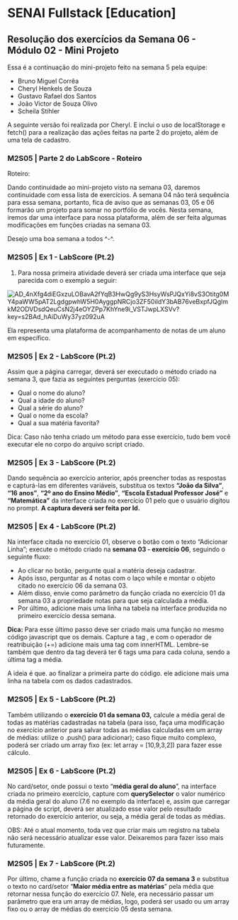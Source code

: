 # SENAI Fullstack [Education]

## Resolução dos exercícios da Semana 06 - Módulo 02 - Mini Projeto

Essa é a continuação do mini-projeto feito na semana 5 pela equipe:

- Bruno Miguel Corrêa
- Cheryl Henkels de Souza
- Gustavo Rafael dos Santos
- João Victor de Souza Olivo
- Scheila Stihler

A seguinte versão foi realizada por Cheryl. E inclui o uso de localStorage e fetch() para a realização das ações feitas na parte 2 do projeto, além de uma tela de cadastro.

### M2S05 | Parte 2 do LabScore - Roteiro

Roteiro:

Dando continuidade ao mini-projeto visto na semana 03, daremos continuidade com essa lista de exercícios. A semana 04 não terá sequência para essa semana, portanto, fica de aviso que as semanas 03, 05 e 06 formarão um projeto para somar no portfólio de vocês. Nesta semana, iremos dar uma interface para nossa plataforma, além de ser feita algumas modificações em funções criadas na semana 03.

Desejo uma boa semana a todos ^-^.

### M2S05 | Ex 1 - LabScore (Pt.2)

1. Para nossa primeira atividade deverá ser criada uma interface que seja parecida com o exemplo a seguir:

![AD_4nXfg4diEGxzuLOBavA2fYqB3HwQg9yS3HsyWsPJQxYi8vS3Otitg0MY4paWW5pAT2LgdgpwhW5H0AyggpNRCjo3ZF50iIdY3bAB76veBxpfJQglmkM2ODVDsdQeuCsN2j4eOYZPp7KhYne9i_VSTJwpLXSVv?key=s2BAd_hAiDuWy37yz092uA](https://lh7-us.googleusercontent.com/docsz/AD_4nXfg4diEGxzuLOBavA2fYqB3HwQg9yS3HsyWsPJQxYi8vS3Otitg0MY4paWW5pAT2LgdgpwhW5H0AyggpNRCjo3ZF50iIdY3bAB76veBxpfJQglmkM2ODVDsdQeuCsN2j4eOYZPp7KhYne9i_VSTJwpLXSVv?key=s2BAd_hAiDuWy37yz092uA)

Ela representa uma plataforma de acompanhamento de notas de um aluno em específico.

### M2S05 | Ex 2 - LabScore (Pt.2)

Assim que a página carregar, deverá ser executado o método criado na semana 3, que fazia as seguintes perguntas (exercício 05):

- Qual o nome do aluno?
- Qual a idade do aluno?
- Qual a série do aluno?
- Qual o nome da escola?
- Qual a sua matéria favorita?

Dica: Caso não tenha criado um método para esse exercício, tudo bem você executar ele no corpo do arquivo script criado.

### M2S05 | Ex 3 - LabScore (Pt.2)

Dando sequência ao exercício anterior, após preencher todas as respostas e capturá-las em diferentes variáveis, substitua os textos **“João da Silva”**, **“16 anos”**, **“2º ano do Ensino Médio”**, **“Escola Estadual Professor José”** e **“Matemática”** da interface criada no exercício 01 pelo que o usuário digitou no prompt. **A captura deverá ser feita por Id.**

### M2S05 | Ex 4 - LabScore (Pt.2)

Na interface citada no exercício 01, observe o botão com o texto “Adicionar Linha”; execute o método criado na **semana 03 - exercício 06**, seguindo o seguinte fluxo:

- Ao clicar no botão, pergunte qual a matéria deseja cadastrar.
- Após isso, perguntar as 4 notas com o laço while e montar o objeto citado no exercício 06 da semana 03.
- Além disso, envie como parâmetro da função criada no exercício 01 da semana 03 a propriedade notas para que seja calculada a média.
- Por último, adicione mais uma linha na tabela na interface produzida no primeiro exercício dessa semana.

**Dica:** Para esse último passo deve ser criado mais uma função no mesmo código javascript que os demais. Capture a tag <tbody>, e com o operador de reatribuição (+=) adicione mais uma tag <tr> com innerHTML.
Lembre-se também que dentro da tag <tr> deverá ter 6 tags <td> uma para cada coluna, sendo a última tag a média.

A ideia é que. ao finalizar a primeira parte do código. ele adicione mais uma linha na tabela com os dados cadastrados.

### M2S05 | Ex 5 - LabScore (Pt.2)

Também utilizando o **exercício 01 da semana 03,** calcule a média geral de todas as matérias cadastradas na tabela (para isso, faça uma modificação no exercício anterior para salvar todas as médias calculadas em um array de médias: utilize o .push() para adicionar); caso fique muito complexo, poderá ser criado um array fixo (ex: let array = [10,9,3,2]) para fazer esse cálculo.

### M2S05 | Ex 6 - LabScore (Pt.2)

No card/setor, onde possui o texto “**média geral do aluno**”, na interface criada no primeiro exercício, capture com **querySelector** o valor numérico da média geral do aluno (7.6 no exemplo da interface) e, assim que carregar a página de script, deverá ser atualizado esse valor pelo resultado retornado do exercício anterior, ou seja, a média geral de todas as médias.

OBS: Até o atual momento, toda vez que criar mais um registro na tabela não será necessário atualizar esse valor. Deixaremos para fazer isso mais futuramente.

### M2S05 | Ex 7 - LabScore (Pt.2)

Por último, chame a função criada no **exercício 07 da semana 3** e substitua o texto no card/setor “**Maior média entre as matérias**” pela média que retornar nessa função do exercício 07. Nele, era necessário passar um parâmetro que era um array de médias, logo, poderá ser usado ou um array fixo ou o array de médias do exercício 05 desta semana.
